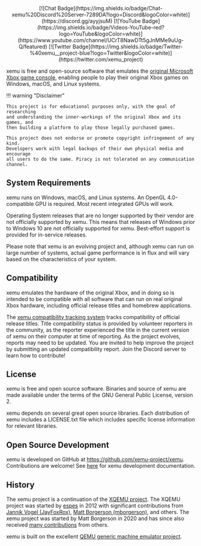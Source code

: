 <center>
[![Chat Badge](https://img.shields.io/badge/Chat-xemu%20Discord%20Server-7289DA?logo=Discord&logoColor=white)](https://discord.gg/ayyjsuM)
[![YouTube Badge](https://img.shields.io/badge/Videos-YouTube-red?logo=YouTube&logoColor=white)](https://www.youtube.com/channel/UCrT8NawDTt5gJnMMe9uUg-Q/featured)
[![Twitter Badge](https://img.shields.io/badge/Twitter-%40xemu__project-blue?logo=Twitter&logoColor=white)](https://twitter.com/xemu_project)
</center>

xemu is free and open-source software that emulates the [original Microsoft Xbox game console](https://en.wikipedia.org/wiki/Xbox_(console)), enabling people to play their original Xbox games on Windows, macOS, and Linux systems.

!!! warning "Disclaimer"

    This project is for educational purposes only, with the goal of researching
    and understanding the inner-workings of the original Xbox and its games, and
    then building a platform to play those legally purchased games.

    This project does not endorse or promote copyright infringement of any kind.
    Developers work with legal backups of their own physical media and encourage
    all users to do the same. Piracy is not tolerated on any communication
    channel.

## System Requirements

xemu runs on Windows, macOS, and Linux systems. An OpenGL 4.0-compatible GPU is required. Most recent integrated GPUs will work.

Operating System releases that are no longer supported by their vendor are not officially supported by xemu. This means that releases of Windows prior to Windows 10 are not officially supported for xemu. Best-effort support is provided for in-service releases.

Please note that xemu is an evolving project and, although xemu can run on large number of systems, actual game performance is in flux and will vary based on the characteristics of your system.

## Compatibility

xemu emulates the hardware of the original Xbox, and in doing so is intended to be compatible with all software that can run on real original Xbox hardware, including official release titles and homebrew applications.

The [xemu compatibility tracking system](https://xemu.app/#compatibility) tracks compatibility of official release titles. Title compatibility status is provided by volunteer reporters in the community, as the reporter experienced the title in the current version of xemu on their computer at time of reporting. As the project evolves, reports may need to be updated. You are invited to help improve the project by submitting an updated compatibility report. Join the Discord server to learn how to contribute!

## License

xemu is free and open source software. Binaries and source of xemu are made available under the terms of the GNU General Public License, version 2.

xemu depends on several great open source libraries. Each distribution of xemu includes a LICENSE.txt file which includes specific license information for relevant libraries.

## Open Source Development

xemu is developed on GitHub at https://github.com/xemu-project/xemu. Contributions are welcome! See [here](https://xemu.app/docs/dev/) for xemu development documentation.

## History

The xemu project is a continuation of the [XQEMU project](https://xqemu.com/). The XQEMU project was started by [espes](https://github.com/espes/xqemu) in 2012 with significant contributions from [Jannik Vogel (JayFoxRox)](https://github.com/JayFoxRox), [Matt Borgerson (mborgerson)](https://github.com/mborgerson), and others. The xemu project was started by Matt Borgerson in 2020 and has since also received [many contributions](https://github.com/xemu-project/xemu/pulls?q=is%3Apr) from others.

xemu is built on the excellent [QEMU generic machine emulator project](https://www.qemu.org/).
